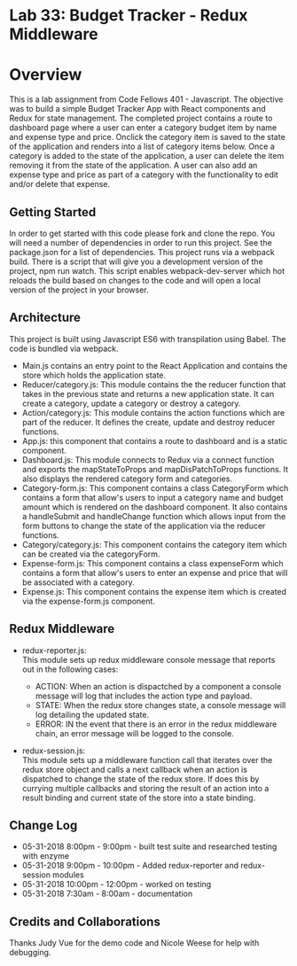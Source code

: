 # Lab 33: Budget Tracker - Redux Middleware

# Overview

This is a lab assignment from Code Fellows 401 - Javascript. The objective was to build a simple Budget Tracker App with React components and Redux for state management. The completed project contains a route to dashboard page where a user can enter a category budget item by name and expense type and price.  Onclick the category item is saved to the state of the application and renders into a list of category items below.  Once a category is added to the state of the application, a user can delete the item removing it from the state of the application.  A user can also add an expense type and price as part of a category with the functionality to edit and/or delete that expense.    

## Getting Started

In order to get started with this code please fork and clone the repo. You will need a number of dependencies in order to run this project. See the package.json for a list of dependencies. This project runs via a webpack build. There is a script that will give you a development version of the project, npm run watch. This script enables webpack-dev-server which hot reloads the build based on changes to the code and will open a local version of the project in your browser.

## Architecture

This project is built using Javascript ES6 with transpilation using Babel. The code is bundled via webpack. 
- Main.js contains an entry point to the React Application and contains the store which holds the application state.
- Reducer/category.js:  This module contains the the reducer function that takes in the previous state and returns a new application state.  It can create a category, update a category or destroy a category.
- Action/category.js:  This module contains the action functions which are part of the reducer.  It defines the create, update and destroy reducer functions.
- App.js: this component that contains a route to dashboard and is a static component. 
- Dashboard.js:  This module connects to Redux via a connect function and exports the mapStateToProps and mapDisPatchToProps functions.  It also displays the rendered category form and categories.
- Category-form.js:  This component contains a class CategoryForm which contains a form that allow's users to input a category name and budget amount which is rendered on the dashboard component.  It also contains a handleSubmit and handleChange function which allows input from the form buttons to change the state of the application via the reducer functions.
- Category/category.js:  This component contains the category item which can be created via the categoryForm.
- Expense-form.js:  This component contains a class expenseForm which contains a form that allow's users to enter an expense and price that will be associated with a category.  
- Expense.js:  This component contains the expense item which is created via the expense-form.js component.

## Redux Middleware

- redux-reporter.js:  
This module sets up redux middleware console message that reports out in the following cases:
    - ACTION:  When an action is dispactched by a component a console message will log that includes the action type and payload.
    - STATE: When the redux store changes state, a console message will log  detailing the updated state.
    - ERROR: IN the event that there is an error in the redux middleware chain, an error message will be logged to the console.
    
- redux-session.js:  
This module sets up a middleware function call that iterates over the redux store object and calls a next callback when an action is dispatched to change the state of the redux store.  If does this by currying multiple callbacks and storing the result of an action into a result binding and current state of the store into a state binding.
 
## Change Log

- 05-31-2018 8:00pm - 9:00pm - built test suite and researched testing with enzyme
- 05-31-2018 9:00pm - 10:00pm - Added redux-reporter and redux-session modules  
- 05-31-2018 10:00pm - 12:00pm - worked on testing 
- 05-31-2018 7:30am - 8:00am - documentation

## Credits and Collaborations

Thanks Judy Vue for the demo code and Nicole Weese for help with debugging.

